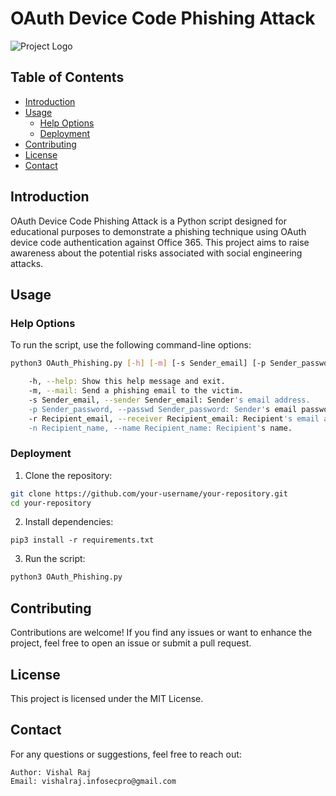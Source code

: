 # OAuth Device Code Phishing Attack

![Project Logo](https://i.postimg.cc/FR1B22ys/16769a86-59c4-42fc-8d9f-4c4841f57549.jpg)

## Table of Contents
- [Introduction](#introduction)
- [Usage](#usage)
  - [Help Options](#help-options)
  - [Deployment](#deployment)
- [Contributing](#contributing)
- [License](#license)
- [Contact](#contact)

## Introduction

OAuth Device Code Phishing Attack is a Python script designed for educational purposes to demonstrate a phishing technique using OAuth device code authentication against Office 365. This project aims to raise awareness about the potential risks associated with social engineering attacks.

## Usage

### Help Options
To run the script, use the following command-line options:

```bash
python3 OAuth_Phishing.py [-h] [-m] [-s Sender_email] [-p Sender_password] [-r Recipient_email] [-n Recipient_name]

    -h, --help: Show this help message and exit.
    -m, --mail: Send a phishing email to the victim.
    -s Sender_email, --sender Sender_email: Sender's email address.
    -p Sender_password, --passwd Sender_password: Sender's email password. If you are using Gmail, please provide an 'app password' instead.
    -r Recipient_email, --receiver Recipient_email: Recipient's email address.
    -n Recipient_name, --name Recipient_name: Recipient's name.
```

### Deployment

1. Clone the repository:

```bash
git clone https://github.com/your-username/your-repository.git
cd your-repository
```
2. Install dependencies:
```
pip3 install -r requirements.txt
```
3. Run the script:
```bash
python3 OAuth_Phishing.py
```

## Contributing
Contributions are welcome! If you find any issues or want to enhance the project, feel free to open an issue or submit a pull request.

## License
This project is licensed under the MIT License.

## Contact
For any questions or suggestions, feel free to reach out:

    Author: Vishal Raj
    Email: vishalraj.infosecpro@gmail.com
